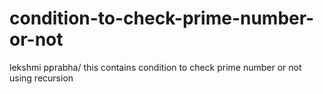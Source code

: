 # condition-to-check-prime-number-or-not
lekshmi pprabha/  this contains condition to check prime number or not using recursion
